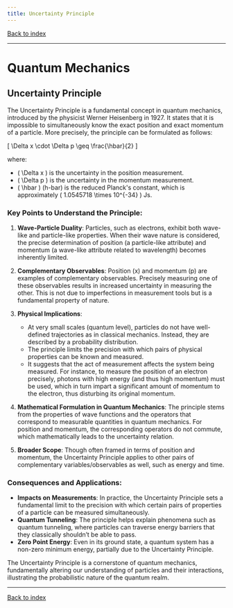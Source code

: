 ```yaml
---
title: Uncertainty Principle
---
```


[Back to index](index.html)

---
# Quantum Mechanics
## Uncertainty Principle

The Uncertainty Principle is a fundamental concept in quantum mechanics, introduced by the physicist Werner Heisenberg in 1927. It states that it is impossible to simultaneously know the exact position and exact momentum of a particle. More precisely, the principle can be formulated as follows:

\[ \Delta x \cdot \Delta p \geq \frac{\hbar}{2} \]

where:
- \( \Delta x \) is the uncertainty in the position measurement.
- \( \Delta p \) is the uncertainty in the momentum measurement.
- \( \hbar \) (h-bar) is the reduced Planck's constant, which is approximately \( 1.0545718 \times 10^{-34} \) Js.

### Key Points to Understand the Principle:

1. **Wave-Particle Duality**: Particles, such as electrons, exhibit both wave-like and particle-like properties. When their wave nature is considered, the precise determination of position (a particle-like attribute) and momentum (a wave-like attribute related to wavelength) becomes inherently limited.

2. **Complementary Observables**: Position (x) and momentum (p) are examples of complementary observables. Precisely measuring one of these observables results in increased uncertainty in measuring the other. This is not due to imperfections in measurement tools but is a fundamental property of nature.

3. **Physical Implications**:
   - At very small scales (quantum level), particles do not have well-defined trajectories as in classical mechanics. Instead, they are described by a probability distribution.
   - The principle limits the precision with which pairs of physical properties can be known and measured.
   - It suggests that the act of measurement affects the system being measured. For instance, to measure the position of an electron precisely, photons with high energy (and thus high momentum) must be used, which in turn impart a significant amount of momentum to the electron, thus disturbing its original momentum.

4. **Mathematical Formulation in Quantum Mechanics**: The principle stems from the properties of wave functions and the operators that correspond to measurable quantities in quantum mechanics. For position and momentum, the corresponding operators do not commute, which mathematically leads to the uncertainty relation.

5. **Broader Scope**: Though often framed in terms of position and momentum, the Uncertainty Principle applies to other pairs of complementary variables/observables as well, such as energy and time.

### Consequences and Applications:

- **Impacts on Measurements**: In practice, the Uncertainty Principle sets a fundamental limit to the precision with which certain pairs of properties of a particle can be measured simultaneously.
- **Quantum Tunneling**: The principle helps explain phenomena such as quantum tunneling, where particles can traverse energy barriers that they classically shouldn’t be able to pass.
- **Zero Point Energy**: Even in its ground state, a quantum system has a non-zero minimum energy, partially due to the Uncertainty Principle.

The Uncertainty Principle is a cornerstone of quantum mechanics, fundamentally altering our understanding of particles and their interactions, illustrating the probabilistic nature of the quantum realm.

---
[Back to index](index.html)
